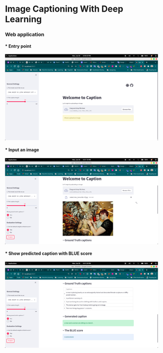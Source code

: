 # Image Captioning With Deep Learning
### Web application

#### * Entry point


![Caption](static/entry.png)

#### * Input an image

![Caption](static/input-image.png)

#### * Show predicted caption with BLUE score

![Caption](static/predicted-caption.png)